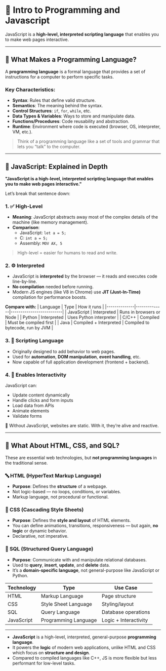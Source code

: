 
# 🧠 Intro to Programming and Javascript

JavaScript is a **high-level, interpreted scripting language** that enables you to make web pages interactive.

---

## 📌 What Makes a Programming Language?

A **programming language** is a formal language that provides a set of instructions for a computer to perform specific tasks.

### Key Characteristics:
- **Syntax**: Rules that define valid structure.
- **Semantics**: The meaning behind the syntax.
- **Control Structures**: `if`, `for`, `while`, etc.
- **Data Types & Variables**: Ways to store and manipulate data.
- **Functions/Procedures**: Code reusability and abstraction.
- **Runtime**: Environment where code is executed (browser, OS, interpreter, VM, etc.).

> Think of a programming language like a set of tools and grammar that lets you “talk” to the computer.

---

## 🧠 JavaScript: Explained in Depth

**"JavaScript is a high-level, interpreted scripting language that enables you to make web pages interactive."**

Let’s break that sentence down:

### 1. ✅ High-Level
- **Meaning**: JavaScript abstracts away most of the complex details of the machine (like memory management).
- **Comparison**:
  - JavaScript: `let a = 5;`
  - C: `int a = 5;`
  - Assembly: `MOV AX, 5`

> High-level = easier for humans to read and write.

### 2. ⚙️ Interpreted
- JavaScript is **interpreted** by the browser — it reads and executes code line-by-line.
- **No compilation** needed before running.
- Modern JS engines (like V8 in Chrome) use **JIT (Just-In-Time)** compilation for performance boosts.

**Compare with:**
| Language     | Type         | How it runs              |
|--------------|--------------|--------------------------|
| JavaScript   | Interpreted  | Runs in browsers or Node |
| Python       | Interpreted  | Uses Python interpreter  |
| C/C++        | Compiled     | Must be compiled first   |
| Java         | Compiled + Interpreted | Compiled to bytecode, run by JVM |

### 3. 🔧 Scripting Language
- Originally designed to add behavior to web pages.
- Used for **automation**, **DOM manipulation**, **event handling**, etc.
- Now capable of full application development (frontend + backend).

### 4. 🎨 Enables Interactivity
JavaScript can:
- Update content dynamically
- Handle clicks and form inputs
- Load data from APIs
- Animate elements
- Validate forms

🧪 Without JavaScript, websites are static. With it, they’re alive and reactive.

---

## 🤔 What About HTML, CSS, and SQL?

These are essential web technologies, but **not programming languages** in the traditional sense.

### 🔤 HTML (HyperText Markup Language)
- **Purpose**: Defines the **structure** of a webpage.
- Not logic-based — no loops, conditions, or variables.
- Markup language, not procedural or functional.

### 🎨 CSS (Cascading Style Sheets)
- **Purpose**: Defines the **style and layout** of HTML elements.
- You can define animations, transitions, responsiveness — but again, **no logic** or dynamic behavior.
- Declarative, not imperative.

### 🧮 SQL (Structured Query Language)
- **Purpose**: Communicate with and manipulate relational databases.
- Used to **query**, **insert**, **update**, and **delete** data.
- It’s a **domain-specific language**, not general-purpose like JavaScript or Python.

| Technology | Type                  | Use Case                         |
|------------|-----------------------|----------------------------------|
| HTML       | Markup Language        | Page structure                   |
| CSS        | Style Sheet Language   | Styling/layout                   |
| SQL        | Query Language         | Database operations              |
| JavaScript | Programming Language   | Logic + Interactivity            |

---

- **JavaScript** is a high-level, interpreted, general-purpose **programming language**.
- It powers the **logic** of modern web applications, unlike HTML and CSS which focus on **structure and design**.
- Compared to compiled languages like C++, JS is more flexible but less performant for low-level tasks.
